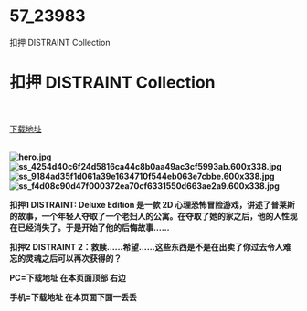 # 57_23983
扣押 DISTRAINT Collection
# 扣押 DISTRAINT Collection
 <br/></br>
[下载地址](https://www.switch520.cc/article/23983 "下载地址")
<br/></br>

<p><strong><img title="hero.jpg" src="https://www.switch520.cc/muke_img/2021_11_01_23c37239da9a7.jpg" alt="hero.jpg"></strong><br>
<strong><img title="ss_4254d40c6f24d5816ca44c8b0aa49ac3cf5993ab.600x338.jpg" src="https://www.switch520.cc/muke_img/2021_11_01_d2799214aa416.jpg" alt="ss_4254d40c6f24d5816ca44c8b0aa49ac3cf5993ab.600x338.jpg"></strong><br>
<strong><img title="ss_9184ad35f1d061a39e1634710f544eb063e7cbbe.600x338.jpg" src="https://www.switch520.cc/muke_img/2021_11_01_aaa81e5b5418d.jpg" alt="ss_9184ad35f1d061a39e1634710f544eb063e7cbbe.600x338.jpg"></strong><br>
<strong><img title="ss_f4d08c90d47f000372ea70cf6331550d663ae2a9.600x338.jpg" src="https://www.switch520.cc/muke_img/2021_11_01_d5039fb06a4d8.jpg" alt="ss_f4d08c90d47f000372ea70cf6331550d663ae2a9.600x338.jpg">&nbsp;</strong></p>
<p><strong>扣押1 DISTRAINT: Deluxe Edition 是一款 2D 心理恐怖冒险游戏，讲述了普莱斯的故事，一个年轻人夺取了一个老妇人的公寓。在夺取了她的家之后，他的人性现在已经消失了。于是开始了他的后悔故事……</strong></p>
<p><strong>扣押2 DISTRAINT 2：救赎……希望……这些东西是不是在出卖了你过去令人难忘的灵魂之后可以再次获得的？</strong></p>

<p><strong>PC=下载地址 在本页面顶部 右边</strong></p>
<p><strong>手机=下载地址 在本页面下面一丢丢</strong></p>
